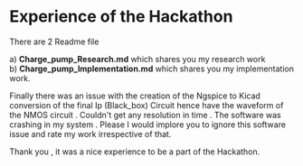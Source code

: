# Experience of the Hackathon

There are 2 Readme file 

a) **Charge_pump_Research.md** which shares you my research work 
<br/>b) **Charge_pump_Implementation.md** which shares you my implementation work.

Finally there was an issue with the creation of the Ngspice to Kicad conversion of the final Ip (Black_box) Circuit hence have the waveform of the NMOS circuit . Couldn't get any resolution in time . The software was crashing in my system . 
Please I would implore you to ignore this software issue and rate my work irrespective of that.

Thank you , it was a nice experience to be a part of the Hackathon.
